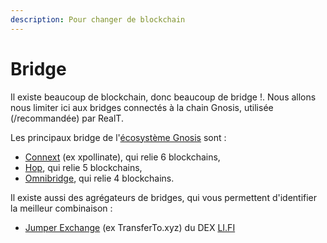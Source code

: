 ```yaml
---
description: Pour changer de blockchain
---
```


# Bridge

Il existe beaucoup de blockchain, donc beaucoup de bridge !. Nous allons nous limiter ici aux bridges connectés à la chain Gnosis, utilisée (/recommandée) par RealT.&#x20;

Les principaux bridge de l'[écosystème Gnosis](https://www.xdai.world/) sont :&#x20;

* [Connext](https://bridge.connext.network/USDC-from-gnosis-to-binance) (ex xpollinate), qui relie 6 blockchains,
* [Hop](https://hop.exchange/), qui relie 5 blockchains,
* [Omnibridge](https://omni.gnosischain.com/bridge), qui relie 4 blockchains.

Il existe aussi des agrégateurs de bridges, qui vous permettent d'identifier la meilleur combinaison : &#x20;

* [Jumper Exchange](https://jumper.exchange/) (ex TransferTo.xyz) du DEX [LI.FI](https://li.fi/)

